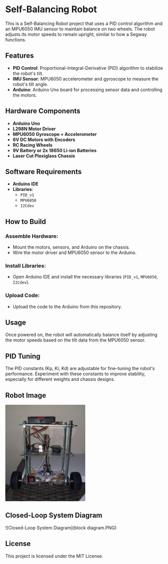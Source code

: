# Self-Balancing Robot

This is a Self-Balancing Robot project that uses a PID control algorithm and an MPU6050 IMU sensor to maintain balance on two wheels. The robot adjusts its motor speeds to remain upright, similar to how a Segway functions.

## Features
- **PID Control**: Proportional-Integral-Derivative (PID) algorithm to stabilize the robot's tilt.
- **IMU Sensor**: MPU6050 accelerometer and gyroscope to measure the robot's tilt angle.
- **Arduino**: Arduino Uno board for processing sensor data and controlling the motors.

## Hardware Components
- **Arduino Uno**
- **L298N Motor Driver**
- **MPU6050 Gyroscope + Accelerometer**
- **6V DC Motors with Encoders**
- **RC Racing Wheels**
- **9V Battery or 2x 18650 Li-ion Batteries**
- **Laser Cut Plexiglass Chassis**

## Software Requirements
- **Arduino IDE**
- **Libraries**:
  - `PID_v1`
  - `MPU6050`
  - `I2Cdev`

## How to Build

### Assemble Hardware:
- Mount the motors, sensors, and Arduino on the chassis.
- Wire the motor driver and MPU6050 sensor to the Arduino.

### Install Libraries:
- Open Arduino IDE and install the necessary libraries (`PID_v1`, `MPU6050`, `I2Cdev`).

### Upload Code:
- Upload the code to the Arduino from this repository.

## Usage
Once powered on, the robot will automatically balance itself by adjusting the motor speeds based on the tilt data from the MPU6050 sensor.

## PID Tuning
The PID constants (Kp, Ki, Kd) are adjustable for fine-tuning the robot's performance. Experiment with these constants to improve stability, especially for different weights and chassis designs.

## Robot Image
<img src="robot.jpeg" width="50%" />

## Closed-Loop System Diagram
![Closed-Loop System Diagram](block diagram.PNG)

## License
This project is licensed under the MIT License.

